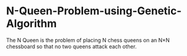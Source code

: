 # N-Queen-Problem-using-Genetic-Algorithm
The N Queen is the problem of placing N chess queens on an N×N chessboard so that no two queens attack each other. 
